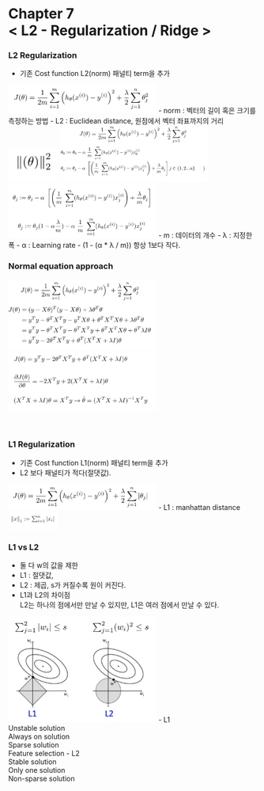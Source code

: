 Chapter 7<br/>
< L2 - Regularization / Ridge >
===============================


### L2 Regularization
- 기존 Cost function L2(norm) 패널티 term을 추가
<img src="https://github.com/alstn2468/Python_For_Machine_Learning/blob/master/Chapter.7/img/30.png" width="300" height="auto">
- norm : 벡터의 길이 혹은 크기를 측정하는 방법
- L2 : Euclidean distance, 원점에서 벡터 좌표까지의 거리<br/>
<img src="https://github.com/alstn2468/Python_For_Machine_Learning/blob/master/Chapter.7/img/31.png" width="100" height="auto">
<img src="https://github.com/alstn2468/Python_For_Machine_Learning/blob/master/Chapter.7/img/32.png" width="300" height="auto"><br/>
<img src="https://github.com/alstn2468/Python_For_Machine_Learning/blob/master/Chapter.7/img/33.png" width="300" height="auto">
- m : 데이터의 개수
- λ : 지정한 폭
- α : Learning rate
- (1 - (α * λ / m)) 항상 1보다 작다.

<br/>

### Normal equation approach
<img src="https://github.com/alstn2468/Python_For_Machine_Learning/blob/master/Chapter.7/img/34.png" width="300" height="auto"><br/>
<img src="https://github.com/alstn2468/Python_For_Machine_Learning/blob/master/Chapter.7/img/35.png" width="300" height="auto">

<br/>

### L1 Regularization
- 기존 Cost function L1(norm) 패널티 term을 추가
- L2 보다 패널티가 적다(절댓값).
<img src="https://github.com/alstn2468/Python_For_Machine_Learning/blob/master/Chapter.7/img/36.png" width="300" height="auto">
- L1 : manhattan distance<br/>
<img src="https://github.com/alstn2468/Python_For_Machine_Learning/blob/master/Chapter.7/img/37.png" width="100" height="auto">


<br/>

### L1 vs L2
- 둘 다 w의 값을 제한
- L1 : 절댓값,
- L2 : 제곱, s가 커질수록 원이 커진다.
- L1과 L2의 차이점<br/>
L2는 하나의 점에서만 만날 수 있지만, L1은 여러 점에서 만날 수 있다.
<img src="https://github.com/alstn2468/Python_For_Machine_Learning/blob/master/Chapter.7/img/38.png" width="300" height="auto">
- L1<br/>
Unstable solution<br/>
Always on solution<br/>
Sparse solution<br/>
Feature selection
- L2<br/>
Stable solution<br/>
Only one solution<br/>
Non-sparse solution
